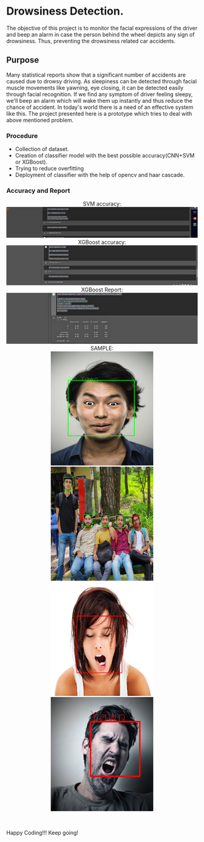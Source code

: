# Drowsiness Detection.
The objective of this project is to monitor the facial expressions of the driver and beep an alarm in case the person behind the wheel depicts any sign of drowsiness. Thus, preventing the drowsiness related car accidents.

## Purpose
Many statistical reports show that a significant number of accidents are caused due to drowsy driving. As sleepiness can be detected through facial muscle movements like yawning, eye closing, it can be detected easily through facial recognition. If we find any symptom of driver feeling sleepy, we'll beep an alarm which will wake them up instantly and thus reduce the chance of accident. In today's world there is a need of an effective system like this. The project presented here is a prototype which tries to deal with above mentioned problem.

### Procedure
- Collection of dataset.
- Creation of classifier model with the best possible accuracy(CNN+SVM or XGBoost).
- Trying to reduce overfitting
- Deployment of classifier with the help of opencv and haar cascade.

### Accuracy and Report
<p align="center">
  SVM accuracy:
  <img src="https://github.com/RC99/Drowsiness-Detector/blob/master/Output_images/Screenshot%20(118).png">
  XGBoost accuracy:
  <img src="https://github.com/RC99/Drowsiness-Detector/blob/master/Output_images/Screenshot%20(119).png">
  XGBoost Report:
  <img src="https://github.com/RC99/Drowsiness-Detector/blob/master/Output_images/Screenshot%20(120).png">
  SAMPLE:<br/>
  <img src="https://github.com/RC99/Drowsiness-Detector/blob/master/Output_images/output/13.jpg" width=270 height=300 />
  <img src="https://github.com/RC99/Drowsiness-Detector/blob/master/Output_images/output/19.jpeg" width=270 height=300 />
  <img src="https://github.com/RC99/Drowsiness-Detector/blob/master/Output_images/output/21.jpg" width=270 height=300 />
  <img src="https://github.com/RC99/Drowsiness-Detector/blob/master/Output_images/output/images%20(69).jpeg" width=270 height=300 />
</p>
<br/>

Happy Coding!!!
Keep going!
